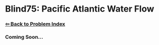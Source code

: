 # Blind75: Pacific Atlantic Water Flow

### [⇦ Back to Problem Index](../../index.md)

### Coming Soon...
